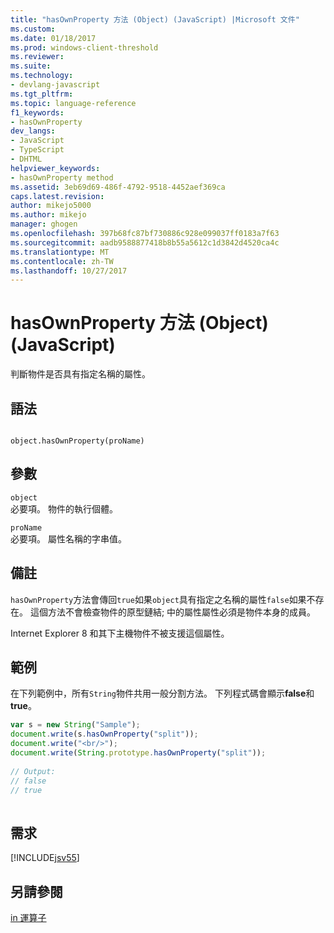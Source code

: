 ```yaml
---
title: "hasOwnProperty 方法 (Object) (JavaScript) |Microsoft 文件"
ms.custom: 
ms.date: 01/18/2017
ms.prod: windows-client-threshold
ms.reviewer: 
ms.suite: 
ms.technology:
- devlang-javascript
ms.tgt_pltfrm: 
ms.topic: language-reference
f1_keywords:
- hasOwnProperty
dev_langs:
- JavaScript
- TypeScript
- DHTML
helpviewer_keywords:
- hasOwnProperty method
ms.assetid: 3eb69d69-486f-4792-9518-4452aef369ca
caps.latest.revision: 
author: mikejo5000
ms.author: mikejo
manager: ghogen
ms.openlocfilehash: 397b68fc87bf730886c928e099037ff0183a7f63
ms.sourcegitcommit: aadb9588877418b8b55a5612c1d3842d4520ca4c
ms.translationtype: MT
ms.contentlocale: zh-TW
ms.lasthandoff: 10/27/2017
---
```

# <a name="hasownproperty-method-object-javascript"></a>hasOwnProperty 方法 (Object) (JavaScript)
判斷物件是否具有指定名稱的屬性。  
  
## <a name="syntax"></a>語法  
  
```  
  
object.hasOwnProperty(proName)  
```  
  
## <a name="parameters"></a>參數  
 `object`  
 必要項。 物件的執行個體。  
  
 `proName`  
 必要項。 屬性名稱的字串值。  
  
## <a name="remarks"></a>備註  
 `hasOwnProperty`方法會傳回`true`如果`object`具有指定之名稱的屬性`false`如果不存在。 這個方法不會檢查物件的原型鏈結; 中的屬性屬性必須是物件本身的成員。  
  
 Internet Explorer 8 和其下主機物件不被支援這個屬性。  
  
## <a name="example"></a>範例  
 在下列範例中，所有`String`物件共用一般分割方法。 下列程式碼會顯示**false**和**true**。  
  
```JavaScript  
var s = new String("Sample");  
document.write(s.hasOwnProperty("split"));  
document.write("<br/>");  
document.write(String.prototype.hasOwnProperty("split"));  
  
// Output:  
// false  
// true  
  
```  
  
## <a name="requirements"></a>需求  
 [!INCLUDE[jsv55](../../javascript/reference/includes/jsv55-md.md)]  
  
## <a name="see-also"></a>另請參閱  
 [in 運算子](../../javascript/reference/in-operator-decrementjavascript.md)